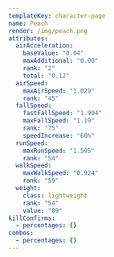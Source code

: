 ```yaml
---
templateKey: character-page
name: Peach
render: /img/peach.png
attributes:
  airAcceleration:
    baseValue: "0.04"
    maxAdditional: "0.08"
    rank: "2"
    total: "0.12"
  airSpeed:
    maxAirSpeed: "1.029"
    rank: "45"
  fallSpeed:
    fastFallSpeed: "1.904"
    maxFallSpeed: "1.19"
    rank: "75"
    speedIncrease: "60%"
  runSpeed:
    maxRunSpeed: "1.595"
    rank: "54"
  walkSpeed:
    maxWalkSpeed: "0.924"
    rank: "59"
  weight:
    class: lightweight
    rank: "54"
    value: "89"
killConfirms:
  - percentages: {}
combos:
  - percentages: {}
---
```


